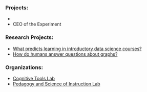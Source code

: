 ### Projects: 
-  
- CEO of the Experiment

### Research Projects: 
- [What predicts learning in introductory data science courses?](https://hslloyd.github.io/assets/studies/dsp_slides.pdf)
- [How do humans answer questions about graphs?](https://hslloyd.github.io/assets/studies/gcb_cogsci23.pdf)

### Organizations: 
- [Cognitive Tools Lab](https://cogtoolslab.github.io/about.html) 
- [Pedagogy and Science of Instruction Lab](https://pilegard.ucsd.edu/)  

<!--
**hslloyd/hslloyd** is a ✨ _special_ ✨ repository because its `README.md` (this file) appears on your GitHub profile.

Here are some ideas to get you started:

- 🔭 I’m currently working on ...
- 🌱 I’m currently learning ...
- 👯 I’m looking to collaborate on ...
- 🤔 I’m looking for help with ...
- 💬 Ask me about ...
- 📫 How to reach me: ...
- 😄 Pronouns: ...
- ⚡ Fun fact: ...
-->
